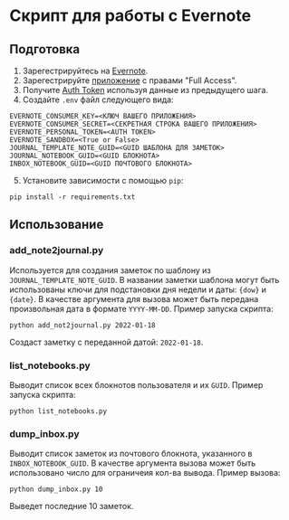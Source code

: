 # Скрипт для работы с Evernote

## Подготовка
1. Зарегестрируйтесь на [Evernote](https://www.evernote.com/Registration.action).
2. Зарегестрируйте [приложение](https://dev.evernote.com/key.php) с правами "Full Access".
3. Получите [Auth Token](https://dev.evernote.com/get-token/) используя данные из предыдущего шага.
4. Создайте `.env` файл следующего вида:
```
EVERNOTE_CONSUMER_KEY=<КЛЮЧ ВАШЕГО ПРИЛОЖЕНИЯ>
EVERNOTE_CONSUMER_SECRET=<СЕКРЕТНАЯ СТРОКА ВАШЕГО ПРИЛОЖЕНИЯ>
EVERNOTE_PERSONAL_TOKEN=<AUTH TOKEN>
EVERNOTE_SANDBOX=<True or False>
JOURNAL_TEMPLATE_NOTE_GUID=<GUID ШАБЛОНА ДЛЯ ЗАМЕТОК>
JOURNAL_NOTEBOOK_GUID=<GUID БЛОКНОТА>
INBOX_NOTEBOOK_GUID=<GUID ПОЧТОВОГО БЛОКНОТА>
```
5. Установите зависимости с помощью `pip`:
```
pip install -r requirements.txt
```

## Использование

### add_note2journal.py
Используется для создания заметок по шаблону из `JOURNAL_TEMPLATE_NOTE_GUID`. В названии заметки шаблона могут быть использованы ключи для подстановки дня недели и даты: `{dow}` и `{date}`.
В качестве аргумента для вызова может быть передана произвольная дата в формате `YYYY-MM-DD`.
Пример запуска скрипта:
```
python add_not2journal.py 2022-01-18
```
Создаст заметку с переданной датой: `2022-01-18`.

### list_notebooks.py
Выводит список всех блокнотов пользователя и их `GUID`.
Пример запуска скрипта:
```
python list_notebooks.py
```

### dump_inbox.py
Выводит список заметок из почтового блокнота, указанного в `INBOX_NOTEBOOK_GUID`.
В качестве аргумента вызова может быть использовано число для ограничеия кол-ва вывода.
Пример вызова:
```
python dump_inbox.py 10
```
Выведет последние 10 заметок. 